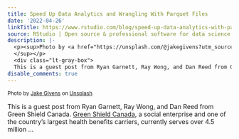 ```yaml
---
title: Speed Up Data Analytics and Wrangling With Parquet Files
date: '2022-04-26'
linkTitle: https://www.rstudio.com/blog/speed-up-data-analytics-with-parquet-files/
source: RStudio | Open source & professional software for data science teams on RStudio
description: |-
  <p><sup>Photo by <a href="https://unsplash.com/@jakegivens?utm_source=unsplash&utm_medium=referral&utm_content=creditCopyText">Jake Givens</a> on <a href="https://unsplash.com/s/photos/fast?utm_source=unsplash&utm_medium=referral&utm_content=creditCopyText">Unsplash</a>
  </sup></p>
  <div class="lt-gray-box">
  This is a guest post from Ryan Garnett, Ray Wong, and Dan Reed from Green Shield Canada. <a href="https://www.greenshield.ca/en-ca/" target = "_blank">Green Shield Canada</a>, a social enterprise and one of the country’s largest health benefits carriers, currently serves over 4.5 million ...
disable_comments: true
---
```

<p><sup>Photo by <a href="https://unsplash.com/@jakegivens?utm_source=unsplash&utm_medium=referral&utm_content=creditCopyText">Jake Givens</a> on <a href="https://unsplash.com/s/photos/fast?utm_source=unsplash&utm_medium=referral&utm_content=creditCopyText">Unsplash</a>
</sup></p>
<div class="lt-gray-box">
This is a guest post from Ryan Garnett, Ray Wong, and Dan Reed from Green Shield Canada. <a href="https://www.greenshield.ca/en-ca/" target = "_blank">Green Shield Canada</a>, a social enterprise and one of the country’s largest health benefits carriers, currently serves over 4.5 million ...